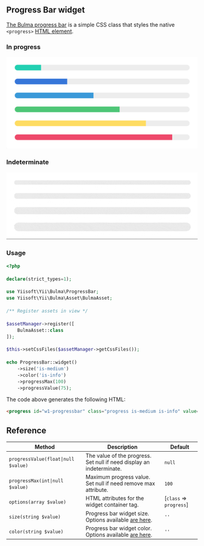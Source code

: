 ## Progress Bar widget

[The Bulma progress bar](https://bulma.io/documentation/elements/progress/) is a simple CSS class that styles the native `<progress>` [HTML element](https://developer.mozilla.org/en-US/docs/Web/HTML/Element/progress).

### In progress

<p align="center">
    <img src="images/progressbar.png">
</p>

### Indeterminate

<p align="center">
    <img src="images/progressbar-indeterminate.gif">
</p>

### Usage

```php
<?php

declare(strict_types=1);

use Yiisoft\Yii\Bulma\ProgressBar;
use Yiisoft\Yii\Bulma\Asset\BulmaAsset;

/** Register assets in view */

$assetManager->register([
    BulmaAsset::class
]);

$this->setCssFiles($assetManager->getCssFiles());

echo ProgressBar::widget()
    ->size('is-medium')
    ->color('is-info')
    ->progressMax(100)
    ->progressValue(75);
```

The code above generates the following HTML:

```html
<progress id="w1-progressbar" class="progress is-medium is-info" value="75" max="100">75%</progress>
```

## Reference

Method                         | Description                                                                                                       | Default
-------------------------------|-------------------------------------------------------------------------------------------------------------------|-----
`progressValue(float\|null $value)` | The value of the progress. Set null if need display an indeterminate.                                        | `null`
`progressMax(int\|null $value)` | Maximum progress value. Set null if need remove max attribute.                                                   | `100`
`options(array $value)`        | HTML attributes for the widget container tag.                                                                     | [`class` => `progress`]
`size(string $value)`          | Progress bar widget size. Options available [are here](https://bulma.io/documentation/elements/progress/#colors). | `''`
`color(string $value)`         | Progress bar widget color. Options available [are here](https://bulma.io/documentation/elements/progress/#sizes). | `''`
